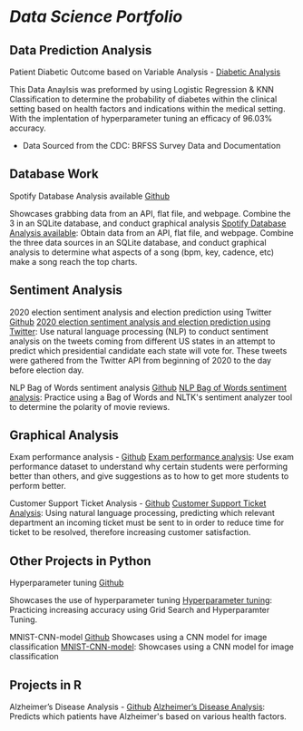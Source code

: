 # _Data Science Portfolio_

##

## Data Prediction Analysis
Patient Diabetic Outcome based on Variable Analysis - [Diabetic Analysis](https://github.com/CarlosCano1/DSC-630)

This Data Anaylsis was preformed by using Logistic Regression & KNN Classification to determine the probability of diabetes within the clinical setting based on health factors and indications within the medical setting. With the implentation of hyperparameter tuning an efficacy of 96.03% accuracy.

* Data Sourced from the CDC: BRFSS Survey Data and Documentation


## **Database Work**
Spotify Database Analysis available [Github](https://github.com/ahamedaninia/spotify-analysis)

Showcases grabbing data from an API, flat file, and webpage. Combine the 3 in an SQLite database, and conduct graphical analysis
[Spotify Database Analysis available](https://github.com/ahamedaninia/spotify-analysis): Obtain data from an API, flat file, and webpage. Combine the three data sources in an SQLite database, and conduct graphical analysis to determine what aspects of a song (bpm, key, cadence, etc) make a song reach the top charts.

## Sentiment Analysis
2020 election sentiment analysis and election prediction using Twitter [Github](https://github.com/ahamedaninia/2020-election-sentiment-analysis)
[2020 election sentiment analysis and election prediction using Twitter](https://github.com/ahamedaninia/2020-election-sentiment-analysis): Use natural language processing (NLP) to conduct sentiment analysis on the tweets coming from different US states in an attempt to predict which presidential candidate each state will vote for. These tweets were gathered from the Twitter API from beginning of 2020 to the day before election day.

NLP Bag of Words sentiment analysis [Github](https://github.com/ahamedaninia/nlp-bagofwords)
[NLP Bag of Words sentiment analysis](https://github.com/ahamedaninia/nlp-bagofwords): Practice using a Bag of Words and NLTK's sentiment analyzer tool to determine the polarity of movie reviews.

## Graphical Analysis
Exam performance analysis - [Github](https://github.com/ahamedaninia/school_performance/tree/main)
[Exam performance analysis](https://github.com/ahamedaninia/school_performance/tree/main): Use exam performance dataset to understand why certain students were performing better than others, and give suggestions as to how to get more students to perform better.

Customer Support Ticket Analysis - [Github](https://github.com/ahamedaninia/customer-support-ticket)
[Customer Support Ticket Analysis](https://github.com/ahamedaninia/customer-support-ticket): Using natural language processing, predicting which relevant department an incoming ticket must be sent to in order to reduce time for ticket to be resolved, therefore increasing customer satisfaction.




## Other Projects in Python
Hyperparameter tuning [Github](https://github.com/ahamedaninia/hyperparameter-tuning)

Showcases the use of hyperparameter tuning
[Hyperparameter tuning](https://github.com/ahamedaninia/hyperparameter-tuning): Practicing increasing accuracy using Grid Search and Hyperparamter Tuning.


MNIST-CNN-model [Github](https://github.com/ahamedaninia/MNIST-CNN-model)
  Showcases using a CNN model for image classification
[MNIST-CNN-model](https://github.com/ahamedaninia/MNIST-CNN-model): Showcases using a CNN model for image classification


## Projects in R
Alzheimer’s Disease Analysis - [Github](https://github.com/ahamedaninia/Alzheimers-Disease-Analysis)
[Alzheimer’s Disease Analysis](https://github.com/ahamedaninia/Alzheimers-Disease-Analysis): Predicts which patients have Alzheimer's based on various health factors.
